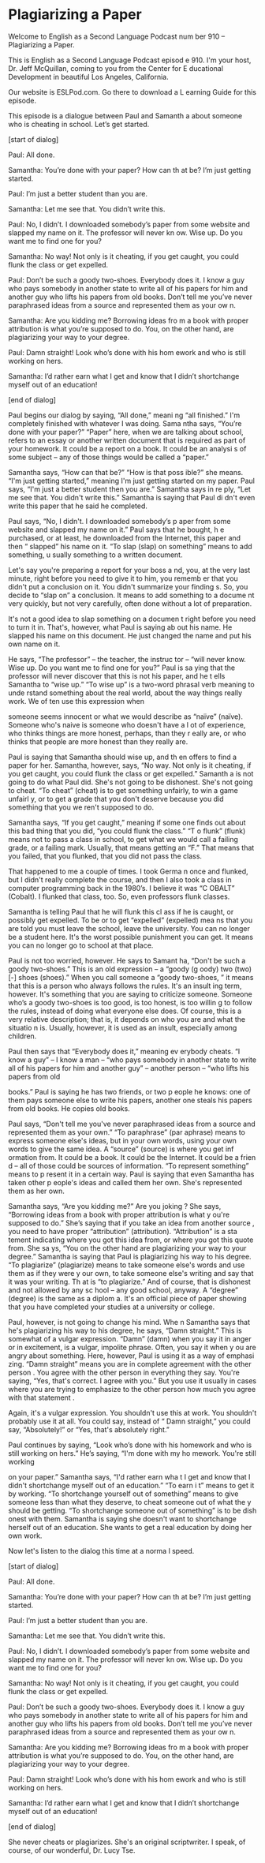 # Plagiarizing a Paper

Welcome to English as a Second Language Podcast num ber 910 – Plagiarizing a Paper.

This is English as a Second Language Podcast episod e 910. I'm your host, Dr. Jeff McQuillan, coming to you from the Center for E ducational Development in beautiful Los Angeles, California.

Our website is ESLPod.com. Go there to download a L earning Guide for this episode.

This episode is a dialogue between Paul and Samanth a about someone who is cheating in school. Let’s get started.

[start of dialog]

Paul:  All done.

Samantha:  You’re done with your paper?  How can th at be?  I’m just getting started.

Paul:  I’m just a better student than you are.

Samantha:  Let me see that.  You didn’t write this.

Paul:  No, I didn’t.  I downloaded somebody’s paper  from some website and slapped my name on it.  The professor will never kn ow.  Wise up.  Do you want me to find one for you?

Samantha:  No way!  Not only is it cheating, if you  get caught, you could flunk the class or get expelled.

Paul:  Don’t be such a goody two-shoes.  Everybody does it.  I know a guy who pays somebody in another state to write all of his papers for him and another guy who lifts his papers from old books.  Don’t tell me  you’ve never paraphrased ideas from a source and represented them as your ow n.

Samantha:  Are you kidding me?  Borrowing ideas fro m a book with proper attribution is what you’re supposed to do.  You, on  the other hand, are plagiarizing your way to your degree.

Paul:  Damn straight!  Look who’s done with his hom ework and who is still working on hers.

Samantha:  I’d rather earn what I get and know that  I didn’t shortchange myself out of an education!

[end of dialog]

Paul begins our dialog by saying, “All done,” meani ng “all finished.” I'm completely finished with whatever I was doing. Sama ntha says, “You’re done with your paper?” “Paper” here, when we are talking  about school, refers to an essay or another written document that is required as part of your homework. It could be a report on a book. It could be an analysi s of some subject – any of those things would be called a “paper.”

Samantha says, “How can that be?” “How is that poss ible?” she means. “I'm just getting started,” meaning I'm just getting started on my paper. Paul says, “I'm just a better student then you are.” Samantha says in re ply, “Let me see that. You didn't write this.” Samantha is saying that Paul di dn't even write this paper that he said he completed.

Paul says, “No, I didn't. I downloaded somebody’s p aper from some website and slapped my name on it.” Paul says that he bought, h e purchased, or at least, he downloaded from the Internet, this paper and then “ slapped” his name on it. “To slap (slap) on something” means to add something, u sually something to a written document.

Let's say you're preparing a report for your boss a nd, you, at the very last minute, right before you need to give it to him, you rememb er that you didn't put a conclusion on it. You didn't summarize your finding s. So, you decide to “slap on” a conclusion. It means to add something to a docume nt very quickly, but not very carefully, often done without a lot of preparation.

It's not a good idea to slap something on a documen t right before you need to turn it in. That's, however, what Paul is saying ab out his name. He slapped his name on this document. He just changed the name and  put his own name on it.

He says, “The professor” – the teacher, the instruc tor – “will never know. Wise up. Do you want me to find one for you?” Paul is sa ying that the professor will never discover that this is not his paper, and he t ells Samantha to “wise up.” “To wise up” is a two-word phrasal verb meaning to unde rstand something about the real world, about the way things really work. We of ten use this expression when

someone seems innocent or what we would describe as  “naïve” (naïve). Someone who's naive is someone who doesn't have a l ot of experience, who thinks things are more honest, perhaps, than they r eally are, or who thinks that people are more honest than they really are.

Paul is saying that Samantha should wise up, and th en offers to find a paper for her. Samantha, however, says, “No way. Not only is it cheating, if you get caught, you could flunk the class or get expelled.” Samanth a is not going to do what Paul did. She's not going to be dishonest. She's not going to cheat. “To cheat” (cheat) is to get something unfairly, to win a game unfairl y, or to get a grade that you don't deserve because you did something that you we ren't supposed to do.

Samantha says, “If you get caught,” meaning if some one finds out about this bad thing that you did, “you could flunk the class.” “T o flunk” (flunk) means not to pass a class in school, to get what we would call a  failing grade, or a failing mark. Usually, that means getting an “F.” That means that  you failed, that you flunked, that you did not pass the class.

That happened to me a couple of times. I took Germa n once and flunked, but I didn't really complete the course, and then I also took a class in computer programming back in the 1980’s. I believe it was “C OBALT” (Cobalt). I flunked that class, too. So, even professors flunk classes.

Samantha is telling Paul that he will flunk this cl ass if he is caught, or possibly get expelled. To be or to get “expelled” (expelled) mea ns that you are told you must leave the school, leave the university. You can no longer be a student here. It's the worst possible punishment you can get. It means  you can no longer go to school at that place.

Paul is not too worried, however. He says to Samant ha, “Don't be such a goody two-shoes.” This is an old expression – a “goody (g oody) two (two) [-] shoes (shoes).” When you call someone a “goody two-shoes, ” it means that this is a person who always follows the rules. It's an insult ing term, however. It's something that you are saying to criticize someone.  Someone who’s a goody two-shoes is too good, is too honest, is too willin g to follow the rules, instead of doing what everyone else does. Of course, this is a  very relative description; that is, it depends on who you are and what the situatio n is. Usually, however, it is used as an insult, especially among children.

Paul then says that “Everybody does it,” meaning ev erybody cheats. “I know a guy” – I know a man – “who pays somebody in another  state to write all of his papers for him and another guy” – another person – “who lifts his papers from old

books.” Paul is saying he has two friends, or two p eople he knows: one of them pays someone else to write his papers, another one steals his papers from old books. He copies old books.

Paul says, “Don't tell me you've never paraphrased ideas from a source and represented them as your own.” “To paraphrase” (par aphrase) means to express someone else's ideas, but in your own words, using your own words to give the same idea. A “source” (source) is where you get inf ormation from. It could be a book. It could be the Internet. It could be a frien d – all of those could be sources of information. “To represent something” means to p resent it in a certain way. Paul is saying that even Samantha has taken other p eople's ideas and called them her own. She's represented them as her own.

Samantha says, “Are you kidding me?” Are you joking ? She says, “Borrowing ideas from a book with proper attribution is what y ou're supposed to do.” She’s saying that if you take an idea from another source , you need to have proper “attribution” (attribution). “Attribution” is a sta tement indicating where you got this idea from, or where you got this quote from. She sa ys, “You on the other hand are plagiarizing your way to your degree.” Samantha  is saying that Paul is plagiarizing his way to his degree. “To plagiarize”  (plagiarize) means to take someone else's words and use them as if they were y our own, to take someone else's writing and say that it was your writing. Th at is “to plagiarize.” And of course, that is dishonest and not allowed by any sc hool – any good school, anyway. A “degree” (degree) is the same as a diplom a. It's an official piece of paper showing that you have completed your studies at a university or college.

Paul, however, is not going to change his mind. Whe n Samantha says that he's plagiarizing his way to his degree, he says, “Damn straight.” This is somewhat of a vulgar expression. “Damn” (damn) when you say it in anger or in excitement, is a vulgar, impolite phrase. Often, you say it when y ou are angry about something. Here, however, Paul is using it as a way of emphasi zing. “Damn straight” means you are in complete agreement with the other person . You agree with the other person in everything they say. You're saying, “Yes,  that's correct. I agree with you.” But you use it usually in cases where you are  trying to emphasize to the other person how much you agree with that statement .

Again, it's a vulgar expression. You shouldn't use this at work. You shouldn't probably use it at all. You could say, instead of “ Damn straight,” you could say, “Absolutely!” or “Yes, that's absolutely right.”

Paul continues by saying, “Look who’s done with his  homework and who is still working on hers.” He’s saying, “I'm done with my ho mework. You're still working

on your paper.” Samantha says, “I'd rather earn wha t I get and know that I didn't shortchange myself out of an education.” “To earn i t” means to get it by working. “To shortchange yourself out of something” means to  give someone less than what they deserve, to cheat someone out of what the y should be getting. “To shortchange someone out of something” is to be dish onest with them. Samantha is saying she doesn't want to shortchange herself  out of an education. She wants to get a real education by doing her own work.

Now let's listen to the dialog this time at a norma l speed.

[start of dialog]

Paul:  All done.

Samantha:  You’re done with your paper?  How can th at be?  I’m just getting started.

Paul:  I’m just a better student than you are.

Samantha:  Let me see that.  You didn’t write this.

Paul:  No, I didn’t.  I downloaded somebody’s paper  from some website and slapped my name on it.  The professor will never kn ow.  Wise up.  Do you want me to find one for you?

Samantha:  No way!  Not only is it cheating, if you  get caught, you could flunk the class or get expelled.

Paul:  Don’t be such a goody two-shoes.  Everybody does it.  I know a guy who pays somebody in another state to write all of his papers for him and another guy who lifts his papers from old books.  Don’t tell me  you’ve never paraphrased ideas from a source and represented them as your ow n.

Samantha:  Are you kidding me?  Borrowing ideas fro m a book with proper attribution is what you’re supposed to do.  You, on  the other hand, are plagiarizing your way to your degree.

Paul:  Damn straight!  Look who’s done with his hom ework and who is still working on hers.

Samantha:  I’d rather earn what I get and know that  I didn’t shortchange myself out of an education!

 [end of dialog]

She never cheats or plagiarizes. She's an original scriptwriter. I speak, of course, of our wonderful, Dr. Lucy Tse.

